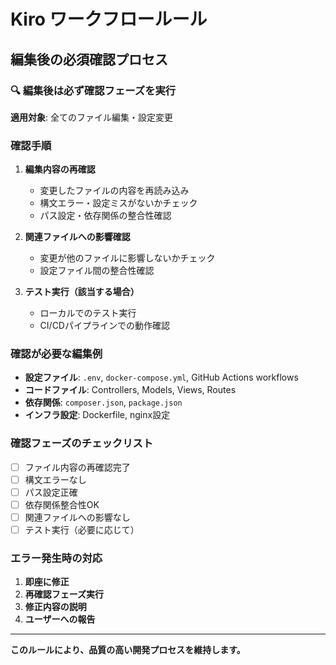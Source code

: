 # Kiro ワークフロールール

## 編集後の必須確認プロセス

### 🔍 編集後は必ず確認フェーズを実行

**適用対象**: 全てのファイル編集・設定変更

### 確認手順

1. **編集内容の再確認**
   - 変更したファイルの内容を再読み込み
   - 構文エラー・設定ミスがないかチェック
   - パス設定・依存関係の整合性確認

2. **関連ファイルへの影響確認**
   - 変更が他のファイルに影響しないかチェック
   - 設定ファイル間の整合性確認

3. **テスト実行（該当する場合）**
   - ローカルでのテスト実行
   - CI/CDパイプラインでの動作確認

### 確認が必要な編集例

- **設定ファイル**: `.env`, `docker-compose.yml`, GitHub Actions workflows
- **コードファイル**: Controllers, Models, Views, Routes
- **依存関係**: `composer.json`, `package.json`
- **インフラ設定**: Dockerfile, nginx設定

### 確認フェーズのチェックリスト

- [ ] ファイル内容の再確認完了
- [ ] 構文エラーなし
- [ ] パス設定正確
- [ ] 依存関係整合性OK
- [ ] 関連ファイルへの影響なし
- [ ] テスト実行（必要に応じて）

### エラー発生時の対応

1. **即座に修正**
2. **再確認フェーズ実行**
3. **修正内容の説明**
4. **ユーザーへの報告**

---

**このルールにより、品質の高い開発プロセスを維持します。**